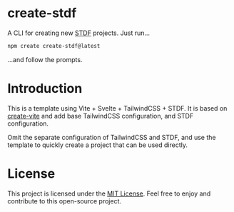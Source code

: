 # create-stdf

A CLI for creating new [STDF](https://stdf.design) projects. Just run...

```bash
npm create create-stdf@latest
```

...and follow the prompts.

# Introduction

This is a template using Vite + Svelte + TailwindCSS + STDF. It is based on [create-vite](https://www.npmjs.com/package/create-vite) and add base TailwindCSS configuration, and STDF configuration.

Omit the separate configuration of TailwindCSS and STDF, and use the template to quickly create a project that can be used directly.

# License

This project is licensed under the [MIT License](https://github.com/dufu1991/stdf/blob/main/LICENSE). Feel free to enjoy and contribute to this open-source project.
